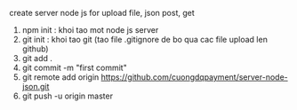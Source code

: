 create server node js for upload file, json post, get
1. npm init : khoi tao mot node js server
2. git init : khoi tao git (tao file .gitignore de bo qua cac file upload len github)
3. git add .
4. git commit -m "first commit"
5. git remote add origin https://github.com/cuongdqpayment/server-node-json.git
6. git push -u origin master

